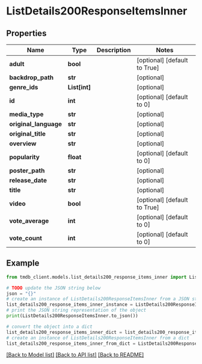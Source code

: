 # ListDetails200ResponseItemsInner


## Properties

Name | Type | Description | Notes
------------ | ------------- | ------------- | -------------
**adult** | **bool** |  | [optional] [default to True]
**backdrop_path** | **str** |  | [optional] 
**genre_ids** | **List[int]** |  | [optional] 
**id** | **int** |  | [optional] [default to 0]
**media_type** | **str** |  | [optional] 
**original_language** | **str** |  | [optional] 
**original_title** | **str** |  | [optional] 
**overview** | **str** |  | [optional] 
**popularity** | **float** |  | [optional] [default to 0]
**poster_path** | **str** |  | [optional] 
**release_date** | **str** |  | [optional] 
**title** | **str** |  | [optional] 
**video** | **bool** |  | [optional] [default to True]
**vote_average** | **int** |  | [optional] [default to 0]
**vote_count** | **int** |  | [optional] [default to 0]

## Example

```python
from tmdb_client.models.list_details200_response_items_inner import ListDetails200ResponseItemsInner

# TODO update the JSON string below
json = "{}"
# create an instance of ListDetails200ResponseItemsInner from a JSON string
list_details200_response_items_inner_instance = ListDetails200ResponseItemsInner.from_json(json)
# print the JSON string representation of the object
print(ListDetails200ResponseItemsInner.to_json())

# convert the object into a dict
list_details200_response_items_inner_dict = list_details200_response_items_inner_instance.to_dict()
# create an instance of ListDetails200ResponseItemsInner from a dict
list_details200_response_items_inner_from_dict = ListDetails200ResponseItemsInner.from_dict(list_details200_response_items_inner_dict)
```
[[Back to Model list]](../README.md#documentation-for-models) [[Back to API list]](../README.md#documentation-for-api-endpoints) [[Back to README]](../README.md)


